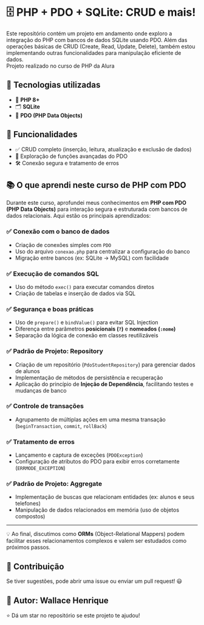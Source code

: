 # 🗄️ PHP + PDO + SQLite: CRUD e mais!  

Este repositório contém um projeto em andamento onde exploro a integração do PHP com bancos de dados SQLite usando PDO. Além das operações básicas de CRUD (Create, Read, Update, Delete), também estou implementando outras funcionalidades para manipulação eficiente de dados.  
Projeto realizado no curso de PHP da Alura

## 🚀 Tecnologias utilizadas  

- 🐘 **PHP 8+**  
- 🗂 **SQLite**  
- 🔗 **PDO (PHP Data Objects)**  

## 📌 Funcionalidades  

- ✅ CRUD completo (inserção, leitura, atualização e exclusão de dados)  
- 🔄 Exploração de funções avançadas do PDO  
- 🛠️ Conexão segura e tratamento de erros  

## 📚 O que aprendi neste curso de PHP com PDO

Durante este curso, aprofundei meus conhecimentos em **PHP com PDO (PHP Data Objects)** para interação segura e estruturada com bancos de dados relacionais. Aqui estão os principais aprendizados:

### ✅ Conexão com o banco de dados
- Criação de conexões simples com `PDO`
- Uso do arquivo `conexao.php` para centralizar a configuração do banco
- Migração entre bancos (ex: SQLite → MySQL) com facilidade

### ✅ Execução de comandos SQL
- Uso do método `exec()` para executar comandos diretos
- Criação de tabelas e inserção de dados via SQL

### ✅ Segurança e boas práticas
- Uso de `prepare()` e `bindValue()` para evitar SQL Injection
- Diferença entre parâmetros **posicionais (`?`)** e **nomeados (`:nome`)**
- Separação da lógica de conexão em classes reutilizáveis

### ✅ Padrão de Projeto: Repository
- Criação de um repositório (`PdoStudentRepository`) para gerenciar dados de alunos
- Implementação de métodos de persistência e recuperação
- Aplicação do princípio de **Injeção de Dependência**, facilitando testes e mudanças de banco

### ✅ Controle de transações
- Agrupamento de múltiplas ações em uma mesma transação (`beginTransaction`, `commit`, `rollBack`)

### ✅ Tratamento de erros
- Lançamento e captura de exceções (`PDOException`)
- Configuração de atributos do PDO para exibir erros corretamente (`ERRMODE_EXCEPTION`)

### ✅ Padrão de Projeto: Aggregate
- Implementação de buscas que relacionam entidades (ex: alunos e seus telefones)
- Manipulação de dados relacionados em memória (uso de objetos compostos)

---

💡 Ao final, discutimos como **ORMs** (Object-Relational Mappers) podem facilitar esses relacionamentos complexos e valem ser estudados como próximos passos.


## 🤝 Contribuição
Se tiver sugestões, pode abrir uma issue ou enviar um pull request! 😃

## 📌 Autor: Wallace Henrique

⭐ Dá um star no repositório se este projeto te ajudou! 
